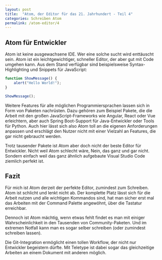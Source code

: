 ```yaml
---
layout: post
title:  "Atom, der Editor für das 21. Jahrhundert - Teil 4"
categories: Schreiben Atom
permalink: /atom-editor/4
---
```


## Atom für Entwickler
Atom ist keine ausgewachsene IDE. Wer eine solche sucht wird enttäuscht sein. Atom ist ein leichtgewichtiger, schneller Editor, der aber gut mit Code umgehen kann. Aus dem Stand verfügbar sind beispielsweise Syntax-Highlighting und Snippets für JavaScript:

```javascript
function ShowMessage() {
    alert("Hello World!");
}

ShowMessage();
```

Weitere Features für alle möglichen Programmiersprachen lassen sich in Form von Paketen nachrüsten. Dazu gehören zum Beispiel Pakete, die die Arbeit mit den großen JavaScript-Frameworks wie Angular, React oder Vue erleichtern, aber auch Spring Boot-Support für Java-Entwickler oder Tools für Python. Auch hier lässt sich also Atom toll an die eigenen Anforderungen anpassen und erschlägt den Nutzer nicht mit einer Vielzahl an Features, die gar nicht gebraucht werden.

Trotz tausender Pakete ist Atom aber doch nicht der beste Editor für Entwickler. Nicht weil Atom schlecht wäre, Nein, das ganz und gar nicht. Sondern einfach weil das ganz ähnlich aufgebaute Visual Studio Code ziemlich perfekt ist.


## Fazit

Für mich ist Atom derzeit der perfekte Editor, zumindest zum Schreiben. Atom ist schlicht und lenkt nicht ab. Der komplette Platz lässt sich für die Arbeit nutzen und alle wichtigen Kommandos sind, hat man sicher erst mal das Arbeiten mit der Command Palette angewöhnt, über die Tastatur erreichbar.

Dennoch ist Atom mächtig, wenn etwas fehlt findet es man mit einiger Wahrscheinlichkeit in den Tausenden von Community-Paketen. Und im extremen Notfall kann man es sogar selber schreiben (oder zumindest schreiben lassen).

Die Git-Integration ermöglicht einen tollen Workflow, der nicht nur Entwickler begeistern dürfte. Mit Teletype ist dabei sogar das gleichzeitige Arbeiten an einem Dokument mit anderen möglich.

